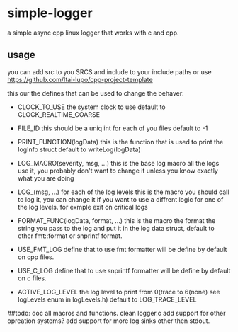 # simple-logger
a simple async cpp linux logger that works with c and cpp.

## usage
you can add src to you SRCS and include to your include paths or use https://github.com/Itai-lupo/cpp-project-template

this our the defines that can be used to change the behaver:


- CLOCK_TO_USE
    the system clock to use default to CLOCK_REALTIME_COARSE

- FILE_ID 
    this should be a uniq int for each of you files default to -1

- PRINT_FUNCTION(logData) 
    this is the function that is used to print the logInfo struct default to writeLog(logData)


- LOG_MACRO(severity, msg, ...) 
    this is the base log macro all the logs use it, you probably don't want to change it unless you know exactly what you are doing

- LOG_<level>(msg, ...)
    for each of the log levels this is the macro you should call to log it, 
    you can change it if you want to use a diffrent logic for one of the log levels.
    for exmple exit on critical logs

- FORMAT_FUNC(logData, format, ...) 
    this is the macro the format the string you pass to the log and put it in the log data struct,
    default to ether fmt::format or snprintf format.
- USE_FMT_LOG
    define that to use fmt formatter will be define by default on cpp files.
- USE_C_LOG
    define that to use snprintf formatter will be define by default on c files.

- ACTIVE_LOG_LEVEL
    the log level to print from 0(trace to 6(none) see logLevels enum in logLevels.h) default to LOG_TRACE_LEVEL


##todo:
doc all macros and functions.
clean logger.c
add support for other opreation systems?
add support for more log sinks other then stdout.
